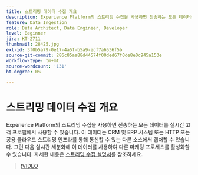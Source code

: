 ```yaml
---
title: 스트리밍 데이터 수집 개요
description: Experience Platform의 스트리밍 수집을 사용하면 전송하는 모든 데이터를 실시간 고객 프로필에서 사용할 수 있습니다. 이 데이터는 CRM 및 ERP 시스템이나 HTTP 또는 공용 클라우드 스트리밍 인프라를 통해 통신할 수 있는 다른 소스에서 캡처할 수 있습니다.
feature: Data Ingestion
role: Data Architect, Data Engineer, Developer
level: Beginner
jira: KT-2711
thumbnail: 28425.jpg
exl-id: 3f0b5a79-0e17-4a5f-b5a9-ecf7a6536f5b
source-git-commit: 286c85aa88d44574f00ded67f0de8e0c945a153e
workflow-type: tm+mt
source-wordcount: '131'
ht-degree: 0%

---
```


# 스트리밍 데이터 수집 개요

Experience Platform의 스트리밍 수집을 사용하면 전송하는 모든 데이터를 실시간 고객 프로필에서 사용할 수 있습니다. 이 데이터는 CRM 및 ERP 시스템 또는 HTTP 또는 공용 클라우드 스트리밍 인프라를 통해 통신할 수 있는 다른 소스에서 캡처할 수 있습니다. 그런 다음 실시간 세분화에 이 데이터를 사용하여 다른 마케팅 프로세스를 활성화할 수 있습니다. 자세한 내용은 [스트리밍 수집 설명서](https://experienceleague.adobe.com/ko/docs/experience-platform/ingestion/streaming/overview)를 참조하세요.

>[!VIDEO](https://video.tv.adobe.com/v/31706?learn=on&enablevpops&captions=kor)
